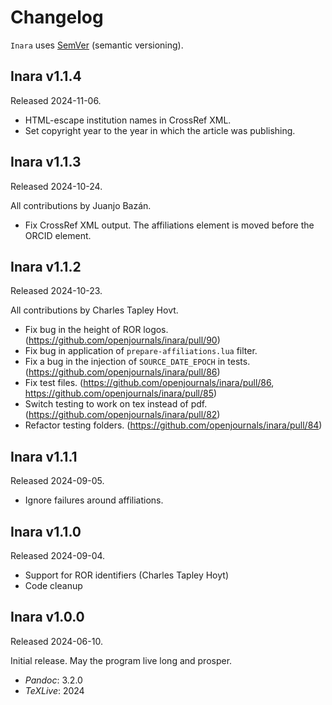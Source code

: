 # Changelog

`Inara` uses [SemVer][] (semantic versioning).

## Inara v1.1.4

Released 2024-11-06.

- HTML-escape institution names in CrossRef XML.
- Set copyright year to the year in which the article was
  publishing.

## Inara v1.1.3

Released 2024-10-24.

All contributions by Juanjo Bazán.

- Fix CrossRef XML output. The affiliations element is moved
  before the ORCID element.

## Inara v1.1.2

Released 2024-10-23.

All contributions by Charles Tapley Hovt.

- Fix bug in the height of ROR logos.
  (https://github.com/openjournals/inara/pull/90)
- Fix bug in application of `prepare-affiliations.lua` filter.
- Fix a bug in the injection of `SOURCE_DATE_EPOCH` in tests.
  (https://github.com/openjournals/inara/pull/86)
- Fix test files. (https://github.com/openjournals/inara/pull/86,
  https://github.com/openjournals/inara/pull/85)
- Switch testing to work on tex instead of pdf.
  (https://github.com/openjournals/inara/pull/82)
- Refactor testing folders.
  (https://github.com/openjournals/inara/pull/84)

## Inara v1.1.1

Released 2024-09-05.

- Ignore failures around affiliations.

## Inara v1.1.0

Released 2024-09-04.

- Support for ROR identifiers (Charles Tapley Hoyt)
- Code cleanup

## Inara v1.0.0

Released 2024-06-10.

Initial release. May the program live long and prosper.

- *Pandoc*: 3.2.0
- *TeXLive*: 2024

[SemVer]: https://semver.org
